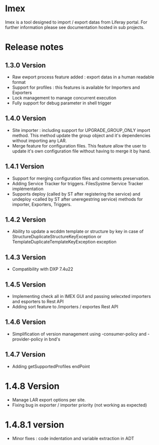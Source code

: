# Imex

Imex is a tool designed to import / export datas from Liferay portal. For further information please see documentation hosted in sub projects.

# Release notes
## 1.3.0 Version
 - Raw ewport process feature added : export datas in a human readable format
 - Support for profiles : this features is available for Importers and Exporters 
 - Lock management to manage concurrent execution
 - Fully support for debug parameter in shell trigger
 
## 1.4.0 Version
 - Site importer : including support for UPGRADE_GROUP_ONLY import method. This method update the group object and it's dependencies without importing any LAR.
 - Merge feature for configuration files. This feature allow the user to update it's own configuration file without having to merge it by hand.
 
## 1.4.1 Version
 - Support for merging configuration files and comments preservation.
 - Adding Service Tracker for triggers. FilesSystme Service Tracker implémentation
 - Supports deploy (called by ST after registering the service) and undeploy <called by ST after uneregestring service) methods for importer, Exporters, Triggers.
 
## 1.4.2 Version  
 - Ability to update a wcddm template or structure by key in case of StructureDuplicateStructureKeyException or TemplateDuplicateTemplateKeyException exception

## 1.4.3 Version
 - Compatibility with DXP 7.4u22

## 1.4.5 Version
 - Implementing check all in IMEX GUI and passing selecxted importers and esporters to Rest API
 - Adding sort feature to /importers / exportes Rest API

## 1.4.6 Version
 - Simplification of version management using -consumer-policy and -provider-policy in bnd's

## 1.4.7 Version
 - Adding getSupportedProfiles endPoint

# 1.4.8 Version
 - Manage LAR export options per site.
 - Fixing bug in exporter / importer priority (not working as expected) 

# 1.4.8.1 version
 - Minor fixes : code indentation and variable extraction in ADT
